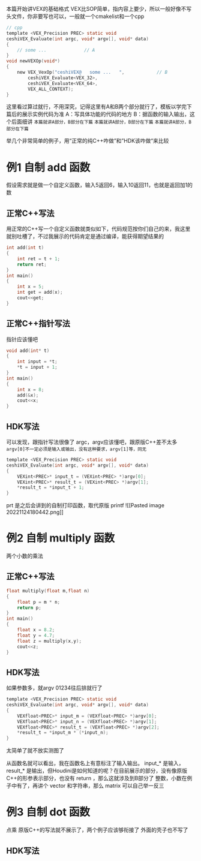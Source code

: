 本篇开始讲VEX的基础格式
VEX比SOP简单，指内容上要少，所以一般好像不写头文件，你非要写也可以，一般就一个cmakelist和一个cpp


```c
// cpp
template <VEX_Precision PREC> static void
ceshiVEX_Evaluate(int argc, void* argv[], void* data)
{
	// some ...              // A
}
void newVEXOp(void*)
{
    new VEX_VexOp("ceshiVEX@   some ...   ",            // B
        ceshiVEX_Evaluate<VEX_32>,
        ceshiVEX_Evaluate<VEX_64>,
        VEX_ALL_CONTEXT);
}
```
这里看过算过就行，不用深究，记得这里有A和B两个部分就行了，模板以学完下篇后的展示实例代码为准
A：写具体功能的代码的地方
B：据函数的输入输出，这个后面细讲
`本篇就讲A部分，B部分在下篇`
`本篇就讲A部分，B部分在下篇`
`本篇就讲A部分，B部分在下篇`

举几个非常简单的例子，用“正常的纯C++咋做”和”HDK该咋做“来比较
# 例1  自制 add 函数
假设需求就是做一个自定义函数，输入5返回6，输入10返回11，也就是返回加1的数

## 正常C++写法
用正常的C++写一个自定义函数就类似如下，代码规范按你们自己的来，我这里就别吐槽了，不过我展示的代码肯定是通过编译，能获得期望结果的
```c
int add(int t)
{
    int ret = t + 1;
    return ret;
}
int main()
{
    int x = 5;
    int get = add(x);
    cout<<get;
}
```

## 正常C++指针写法
指针应该懂吧
```c
void add(int* t)
{
    int input = *t;
    *t = input + 1;
}
int main()
{
    int x = 8;
    add(&x);
    cout<<x;
}
```

## HDK写法
可以发现，跟指针写法很像了
argc，argv应该懂吧，跟原版C++差不太多
`argv[0]不一定必须是输入或输出，没有这种要求，argv[1]等，同无`
```c
template <VEX_Precision PREC> static void
ceshiVEX_Evaluate(int argc, void* argv[], void* data)
{
	VEXint<PREC>* input_t = (VEXint<PREC> *)argv[0];
	VEXint<PREC>* result_t = (VEXint<PREC> *)argv[1];
	*result_t = *input_t + 1;
}
```
prt 是之后会讲到的自制打印函数，取代原版 printf
![[Pasted image 20221124180442.png]]

# 例2  自制 multiply 函数
两个小数的乘法
## 正常C++写法
```c
float multiply(float m,float n)
{
    float p = m * n;
    return p;
}
int main()
{
    float x = 8.2;
    float y = 4.7;
    float z = multiply(x,y);
    cout<<z;
}
```

## HDK写法
如果参数多，就argv 01234往后排就行了
```c
template <VEX_Precision PREC> static void
ceshiVEX_Evaluate(int argc, void* argv[], void* data)
{
	VEXfloat<PREC>* input_m = (VEXfloat<PREC> *)argv[0];
	VEXfloat<PREC>* input_n = (VEXfloat<PREC> *)argv[1];
	VEXfloat<PREC>* result_t = (VEXfloat<PREC> *)argv[2];
	*result_t = *input_m * (*input_n);
}
```
太简单了就不放实测图了

从函数名就可以看出，我在函数名上有意标注了输入输出。 input_* 是输入， result_* 是输出，但Houdini是如何知道的呢？在目前展示的部分，没有像原版C++的形参表示部分，也没有 return ，那么这就涉及到B部分了
整数，小数在例子中有了，再讲个 vector 和字符串，那么 matrix 可以自己举一反三

# 例3  自制 dot 函数
点乘
原版C++的写法就不展示了，两个例子应该够衔接了
外面的壳子也不写了
## HDK写法
```c

```